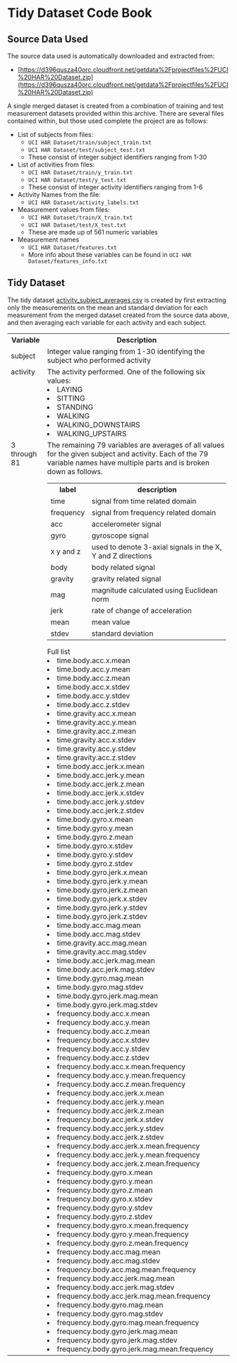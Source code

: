 # Tidy Dataset Code Book

## Source Data Used

The source data used is automatically downloaded and extracted from:
- [https://d396qusza40orc.cloudfront.net/getdata%2Fprojectfiles%2FUCI%20HAR%20Dataset.zip](https://d396qusza40orc.cloudfront.net/getdata%2Fprojectfiles%2FUCI%20HAR%20Dataset.zip)

A single merged dataset is created from a combination of training and test measurement datasets provided within this
archive.  There are several files contained within, but those used complete the project are as follows:

- List of subjects from files:
    - `UCI HAR Dataset/train/subject_train.txt`
    - `UCI HAR Dataset/test/subject_test.txt`
    - These consist of integer subject identifiers ranging from 1-30
- List of activities from files:
    - `UCI HAR Dataset/train/y_train.txt`
    - `UCI HAR Dataset/test/y_test.txt`
    - These consist of integer activity identifiers ranging from 1-6
- Activity Names from the file:
    - `UCI HAR Dataset/activity_labels.txt`
- Measurement values from files:
    - `UCI HAR Dataset/train/X_train.txt`
    - `UCI HAR Dataset/test/X_test.txt`
    - These are made up of 561 numeric variables
- Measurement names
    - `UCI HAR Dataset/features.txt`
    - More info about these variables can be found in `UCI HAR Dataset/features_info.txt`

## Tidy Dataset

The tidy dataset [activity_subject_averages.csv](activity_subject_averages.csv) is created by first extracting only the measurements on the mean and standard deviation for each measurement from the merged dataset created from the source data above, and then averaging each variable for each activity and each subject.

<table>
<tr><th>Variable</th><th>Description</th></tr>
<tr>
    <td>
        subject
    </td>
    <td>
        Integer value ranging from 1-30 identifying the subject who performed activity        
    </td>
</tr>
<tr>
    <td valign="top">
        activity
    </td>
    <td>
        The activity performed.  One of the following six values:         
        <li>LAYING                                                                                 
        <li>SITTING
        <li>STANDING                                                                                 
        <li>WALKING                                                                                 
        <li>WALKING_DOWNSTAIRS                                                                                 
        <li>WALKING_UPSTAIRS                                                                                 
    </td>
</tr>
<tr>
    <td valign="top">
        3 through 81
    </td>
    <td>
        The remaining 79 variables are averages of all values for the given subject and activity.  
        Each of the 79 variable names have multiple parts and is broken down as follows.
        <table>
            <tr><th>label</th><th>description</th></tr>
            <tr><td>time</td><td>signal from time related domain</td></tr>
            <tr><td>frequency</td><td>signal from frequency related domain</td></tr>
            <tr><td>acc</td><td>accelerometer signal</td></tr>
            <tr><td>gyro</td><td>gyroscope signal  </td></tr>
            <tr><td>x y and z</td><td>used to denote 3-axial signals in the X, Y and Z directions </td></tr>
            <tr><td>body</td><td>body related signal</td></tr>
            <tr><td>gravity</td><td>gravity related signal</td></tr>
            <tr><td>mag</td><td>magnitude calculated using Euclidean norm</td></tr>
            <tr><td>jerk</td><td>rate of change of acceleration</td></tr>
            <tr><td>mean</td><td>mean value</td></tr>
            <tr><td>stdev</td><td>standard deviation</td></tr>
        </table>
        Full list
        <li> time.body.acc.x.mean
        <li> time.body.acc.y.mean
        <li> time.body.acc.z.mean
        <li> time.body.acc.x.stdev
        <li> time.body.acc.y.stdev
        <li> time.body.acc.z.stdev
        <li> time.gravity.acc.x.mean
        <li> time.gravity.acc.y.mean
        <li> time.gravity.acc.z.mean
        <li> time.gravity.acc.x.stdev
        <li> time.gravity.acc.y.stdev
        <li> time.gravity.acc.z.stdev
        <li> time.body.acc.jerk.x.mean
        <li> time.body.acc.jerk.y.mean
        <li> time.body.acc.jerk.z.mean
        <li> time.body.acc.jerk.x.stdev
        <li> time.body.acc.jerk.y.stdev
        <li> time.body.acc.jerk.z.stdev
        <li> time.body.gyro.x.mean
        <li> time.body.gyro.y.mean
        <li> time.body.gyro.z.mean
        <li> time.body.gyro.x.stdev
        <li> time.body.gyro.y.stdev
        <li> time.body.gyro.z.stdev
        <li> time.body.gyro.jerk.x.mean
        <li> time.body.gyro.jerk.y.mean
        <li> time.body.gyro.jerk.z.mean
        <li> time.body.gyro.jerk.x.stdev
        <li> time.body.gyro.jerk.y.stdev
        <li> time.body.gyro.jerk.z.stdev
        <li> time.body.acc.mag.mean
        <li> time.body.acc.mag.stdev
        <li> time.gravity.acc.mag.mean
        <li> time.gravity.acc.mag.stdev
        <li> time.body.acc.jerk.mag.mean
        <li> time.body.acc.jerk.mag.stdev
        <li> time.body.gyro.mag.mean
        <li> time.body.gyro.mag.stdev
        <li> time.body.gyro.jerk.mag.mean
        <li> time.body.gyro.jerk.mag.stdev
        <li> frequency.body.acc.x.mean
        <li> frequency.body.acc.y.mean
        <li> frequency.body.acc.z.mean
        <li> frequency.body.acc.x.stdev
        <li> frequency.body.acc.y.stdev
        <li> frequency.body.acc.z.stdev
        <li> frequency.body.acc.x.mean.frequency
        <li> frequency.body.acc.y.mean.frequency
        <li> frequency.body.acc.z.mean.frequency
        <li> frequency.body.acc.jerk.x.mean
        <li> frequency.body.acc.jerk.y.mean
        <li> frequency.body.acc.jerk.z.mean
        <li> frequency.body.acc.jerk.x.stdev
        <li> frequency.body.acc.jerk.y.stdev
        <li> frequency.body.acc.jerk.z.stdev
        <li> frequency.body.acc.jerk.x.mean.frequency
        <li> frequency.body.acc.jerk.y.mean.frequency
        <li> frequency.body.acc.jerk.z.mean.frequency
        <li> frequency.body.gyro.x.mean
        <li> frequency.body.gyro.y.mean
        <li> frequency.body.gyro.z.mean
        <li> frequency.body.gyro.x.stdev
        <li> frequency.body.gyro.y.stdev
        <li> frequency.body.gyro.z.stdev
        <li> frequency.body.gyro.x.mean.frequency
        <li> frequency.body.gyro.y.mean.frequency
        <li> frequency.body.gyro.z.mean.frequency
        <li> frequency.body.acc.mag.mean
        <li> frequency.body.acc.mag.stdev
        <li> frequency.body.acc.mag.mean.frequency
        <li> frequency.body.acc.jerk.mag.mean
        <li> frequency.body.acc.jerk.mag.stdev
        <li> frequency.body.acc.jerk.mag.mean.frequency
        <li> frequency.body.gyro.mag.mean
        <li> frequency.body.gyro.mag.stdev
        <li> frequency.body.gyro.mag.mean.frequency
        <li> frequency.body.gyro.jerk.mag.mean
        <li> frequency.body.gyro.jerk.mag.stdev
        <li> frequency.body.gyro.jerk.mag.mean.frequency        
    </td>
</tr>
</table>
